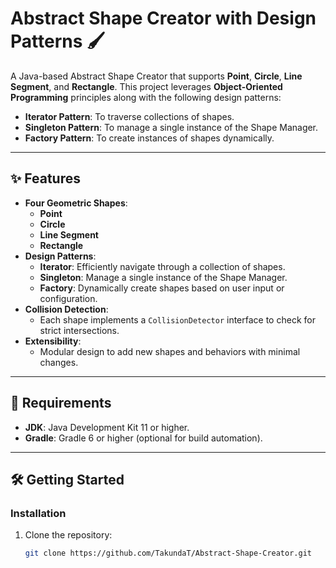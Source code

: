 # Abstract Shape Creator with Design Patterns 🖌️

A Java-based Abstract Shape Creator that supports **Point**, **Circle**, **Line Segment**, and **Rectangle**. This project leverages **Object-Oriented Programming** principles along with the following design patterns:
- **Iterator Pattern**: To traverse collections of shapes.
- **Singleton Pattern**: To manage a single instance of the Shape Manager.
- **Factory Pattern**: To create instances of shapes dynamically.

---

## ✨ Features
- **Four Geometric Shapes**:
  - **Point**
  - **Circle**
  - **Line Segment**
  - **Rectangle**
- **Design Patterns**:
  - **Iterator**: Efficiently navigate through a collection of shapes.
  - **Singleton**: Manage a single instance of the Shape Manager.
  - **Factory**: Dynamically create shapes based on user input or configuration.
- **Collision Detection**:
  - Each shape implements a `CollisionDetector` interface to check for strict intersections.
- **Extensibility**:
  - Modular design to add new shapes and behaviors with minimal changes.

---

## 🚀 Requirements
- **JDK**: Java Development Kit 11 or higher.
- **Gradle**: Gradle 6 or higher (optional for build automation).

---

## 🛠️ Getting Started

### Installation
1. Clone the repository:
   ```bash
   git clone https://github.com/TakundaT/Abstract-Shape-Creator.git
